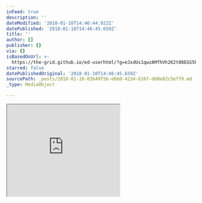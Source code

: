 ```yaml
---
inFeed: true
description: ''
dateModified: '2018-01-10T14:46:44.922Z'
datePublished: '2018-01-10T14:46:45.659Z'
title: ''
author: []
publisher: {}
via: {}
isBasedOnUrl: >-
  https://the-grid.github.io/ed-userhtml/?g=eJxdUs1qwzAMfhVh2K2t08EGS5PCLnuCHXZ1bKV2seNgK2lD6bvPiVPodrL0IX0_wpUmZ49QaRQqPQ5JQCcc1mw0eOl9IAbSd4Qd1exiFOla4WgkbpdmA6YzZITdRiks1vtdsQEnrsYN7hkaIoalF02CCpakyJDF46dSMPkhwPfUY-uDgwUHjQErnmegijQljNJIzQivxGWMiWP2fkty4WS6EopD2jInTSXsi-LlAH7E0Fp_KUEbpbA7wB1MG1K6G_Q-Jt8-rYkmejsQHsBiS2ViCQtJKhpP5N1cke8zEBSGubpDxRdXyR1fj9d4NaUnS4BRyesaatsO1jLI92OzO7Z6fXTLTqavWcEgBlkzTdTHknNnpBZo969vH7sH5U56x8lz_Alf4Z0dK55152vJYHp6PtdZjCKj_5jRNaj-cmboHGfKvDNHXLPx5bv8AjJcwLw
starred: false
datePublishedOriginal: '2018-01-10T14:46:45.659Z'
sourcePath: _posts/2018-01-10-03b49f5b-e6b0-4234-b16f-d60e82c5eff9.md
_type: MediaObject

---
```

<iframe src="https://the-grid.github.io/ed-userhtml/?g=eJxdUs1qwzAMfhVh2K2t08EGS5PCLnuCHXZ1bKV2seNgK2lD6bvPiVPodrL0IX0_wpUmZ49QaRQqPQ5JQCcc1mw0eOl9IAbSd4Qd1exiFOla4WgkbpdmA6YzZITdRiks1vtdsQEnrsYN7hkaIoalF02CCpakyJDF46dSMPkhwPfUY-uDgwUHjQErnmegijQljNJIzQivxGWMiWP2fkty4WS6EopD2jInTSXsi-LlAH7E0Fp_KUEbpbA7wB1MG1K6G_Q-Jt8-rYkmejsQHsBiS2ViCQtJKhpP5N1cke8zEBSGubpDxRdXyR1fj9d4NaUnS4BRyesaatsO1jLI92OzO7Z6fXTLTqavWcEgBlkzTdTHknNnpBZo969vH7sH5U56x8lz_Alf4Z0dK55152vJYHp6PtdZjCKj_5jRNaj-cmboHGfKvDNHXLPx5bv8AjJcwLw" height="244" style=""></iframe>
